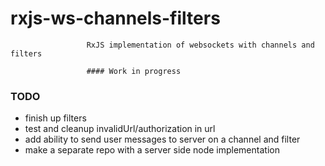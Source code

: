 # rxjs-ws-channels-filters
                     RxJS implementation of websockets with channels and filters
                     
                     #### Work in progress

### TODO
 * finish up filters
 * test and cleanup invalidUrl/authorization in url 
 * add ability to send user messages to server on a channel and filter
 * make a separate repo with a server side node implementation
 
